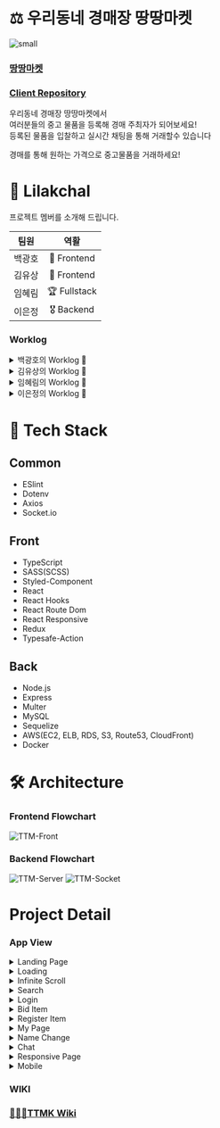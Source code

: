 # ⚖️ 우리동네 경매장 땅땅마켓

![small](https://user-images.githubusercontent.com/72400381/115680097-384a2980-a38e-11eb-9c72-4e7d5e4dca48.png)

### [땅땅마켓](https://ttangttang.shop)

### [Client Repository](https://github.com/codestates/lilakchal-client)

우리동네 경매장 땅땅마켓에서  
여러분들의 중고 물품을 등록해 경매 주최자가 되어보세요!  
등록된 물품을 입찰하고 실시간 채팅을 통해 거래할수 있습니다  

경매를 통해 원하는 가격으로 중고물품을 거래하세요!

# 🌸 Lilakchal

프로젝트 멤버를 소개해 드립니다.

|팀원|역활|
|:-:|:-:|
|백광호|🏅 Frontend|
|김유상|🏅 Frontend|
|임혜림|🏆 Fullstack|
|이은정|🎖 Backend|

### Worklog

<details>
<summary>백광호의 Worklog 📘</summary>
<div markdown="1">

- github 셋팅
  - 이슈 템플릿 추가
  - 라벨 추가
  - 프로젝트 칸반보드 생성
  - 팀 메니지먼트
    - Issues, Pull requests, Upstream, Branch, Marge 관리
  - Readme.MD, Wiki 작성

- Client 프로젝트 셋팅
  - 프레임워크, 라이브러리 세팅

- 등록페이지 구현
  - 사진 파일 등록 및 입력받은 데이터 서버로 전달
  - 유효성 검사
  - 레이아웃 구성
  - 디자인 구성

- 닉네임변경 모달
  - PATCH 요청
  - 레이아웃 구성
  - 디자인 구성

- 상세아이템 모달
  - 레이아웃 구성
  - 디자인 구성

- 경매버튼 컴포넌트 구현
  - 유효성 검사 추가

- footer 컴포넌트 구현
  - 레이아웃 구성
  - 디자인 구성

- 반응형 페이지 구현
  - footer 컴포넌트 데스크탑, 모바일 반응형 구현
  - 등록 페이지 데스크탑, 모바일 반응형 구현

</div>
</details>

<details>
<summary>김유상의 Worklog 📘</summary>
<div markdown="1">

- Header 컴포넌트 구현
  - DegaultGroup과 MyoptionGroup으로 나누어 그인 상태와 페이지 상태에 따른 메뉴 랜더링
  - 레이아웃 구성
  - 디자인 구성

- SearchcBar 컴포넌트 구현
  - 검색시 키워드와 위치정보에 따라 서버에 검색요청
  - 서버로 부터 받은 응답을 리덕스로 전역으로 상태관리
  - 레이아웃 구성
  - 디자인 구성

- FilterBtn 컴포넌트 구현
  - 입찰/판매 버튼에 따른 서버 검색 요청
  - 리덕스로 전역에서 응답을 상태로 관리
  - 레이아웃 구성
  - 디자인 구성

- GoMypage 컴포넌트 구현
  - Mypage로 라우팅
  - Mypage로 이동후 헤더 메뉴 변경
  - 레이아웃 구성
  - 디자인 구성

- GoSearch 컴포넌트 구현
  - SearchPage로 라우팅
  - SearchPage로 헤더 메뉴 변경
  - 레이아웃 구성
  - 디자인 구성

- KAKAO OAuth 
  - 카카오 API를 이용하여 소셜로그인/로그아웃
  - 로그인후 받은 정보를 서버로 전달
  - 로그인이 성공하면 리덕스로 isLogin상태를 전역상태로 관리
  - isLogin을 true로 변경하고, 로그인 컴포넌트를 로그아웃 컴포넌트로 

- GoRegister 컴포넌트 구현
  - RegisterPage로 라우팅
  - 레이아웃 구성
  - 디자인 구성

- MyPage 컴포넌트 구성
  - 서버에서 받은 정보를 이용하여 ItemCard를 랜더링하는 Auction컴포넌트 구현하여 랜더링

- LandingPage 컴포넌트 구현
  - 화면비율에 따른 섹션 구간 길이 i.2배로 구성
  - 스크롤 값 계산 함수 이용하여 스크롤 비율에 따른 애니메이션 구성
  - 서비스 이용전 사용자 편의를 위해 GIF와 이미지를 이용한 설명
  - 레이아웃 구성
  - 디자인 구성
  - PC, 모바일 사이즈 반응형 구현

</div>
</details>

<details>
<summary>임혜림의 Worklog 📘</summary>
<div markdown="1">
  
[ BE ]
- 서버 라우팅 설정
  - 서버 mvc 구조 세팅

- 실시간 경매/채팅 서버 작성
  - socket.io를 이용한 실시간 이벤트 처리
  - DB 레코드 조회 및 업데이트

- 이미지 업로드 및 정적 파일 제공
  - multer를 이용하여 클라이언트가 보내준 이미지 데이터 저장
  - 이미지 정적파일 제공

- 에러로그 파일 기록
  - morgan, winston을 이용한 에러로그 기록
 
[ FE ]
- 서치페이지
  - 데스크탑 및 모바일 반응형 UI 구현
  - 실시간 입찰 및 가격 업데이트 구현

- 채팅페이지
  - 물품별 실시간 채팅 구현

- 로딩 모달 구현
  - Lottie 파일 사용
 
- 헤더
  - 모바일 메뉴 작성
  - 모바일 서치바 고정
 
- 위치정보 수집 및 주소변환
  - KaKao 주소 변환 API 사용

- Client 리덕스 세팅
  - ducks 패턴 구현

[ Deploy ]
- AWS EC2, ELB를 이용한 https 서버 배포
- AWS S3, CloudFront를 이용한 https 클라이언트 배포
- Docker를 이용한 서버 개발/자동빌드환경 구축
- AWS CodeBuild를 이용한 클라이언트 자동빌드/배포환경 구축

 
</div>
</details>

<details>
<summary>이은정의 Worklog 📘</summary>
  [ BE ]
  
1. MySQL DB구축
2. 라우팅 구현(유저정보, 검색 등)
3. sequelize로 DB와 node 연결
4. 카카오 API 로 소셜로그인 구현

[ FE ]
1. 무한스크롤 구현
2. 페이지간 이동시 로딩화면 로직 구현
3. 채팅페이지 반응형 구현
<div markdown="1">

</div>
</details>

# 💾 Tech Stack

## Common
- ESlint
- Dotenv
- Axios
- Socket.io

## Front
- TypeScript
- SASS(SCSS)
- Styled-Component
- React
- React Hooks
- React Route Dom
- React Responsive
- Redux
- Typesafe-Action

## Back
- Node.js
- Express
- Multer
- MySQL
- Sequelize
- AWS(EC2, ELB, RDS, S3, Route53, CloudFront)
- Docker

# 🛠 Architecture

### Frontend Flowchart
![TTM-Front](https://user-images.githubusercontent.com/72400381/115685080-df30c480-a392-11eb-94f5-4692d0aecb5a.jpeg)

### Backend Flowchart
![TTM-Server](https://user-images.githubusercontent.com/72400381/115685330-169f7100-a393-11eb-9a9e-aed2c2c7d259.jpeg)
![TTM-Socket](https://user-images.githubusercontent.com/72400381/115685315-14d5ad80-a393-11eb-89ce-e734cd698766.jpeg)

# Project Detail

### App View

<details>
<summary>Landing Page</summary>
<div markdown="1">
<img src="https://user-images.githubusercontent.com/72400381/116030297-3803a400-a696-11eb-9e25-cfcf6f7c1a9a.gif" width="720px">
</div>
</details>

<details>
<summary>Loading</summary>
<div markdown="1">
<img src="https://user-images.githubusercontent.com/72400381/116031277-4d79cd80-a698-11eb-8de4-330df58773d4.gif" width="720px">
</div>
</details>

<details>
<summary>Infinite Scroll</summary>
<div markdown="1">    
<img src="https://user-images.githubusercontent.com/72400381/116030661-09d29400-a697-11eb-9fba-b5d34bcfcfca.gif" width="720px">
</div>
</details>

<details>
<summary>Search</summary>
<div markdown="1">    
<img src="https://user-images.githubusercontent.com/72400381/116030722-2ff83400-a697-11eb-91e5-4fce501aa989.gif" width="720px">
</div>
</details>

<details>
<summary>Login</summary>
<div markdown="1">    
<img src="https://user-images.githubusercontent.com/72400381/116030168-ee1abe00-a695-11eb-9ede-efdf752f005f.gif" width="720px">
</div>
</details>

<details>
<summary>Bid Item</summary>
<div markdown="1">    
<img src="https://user-images.githubusercontent.com/72400381/116030797-58802e00-a697-11eb-9d6a-e39012bd1452.gif" width="720px">
</div>
</details>

<details>
<summary>Register Item</summary>
<div markdown="1">    
<img src="https://user-images.githubusercontent.com/72400381/116030834-6d5cc180-a697-11eb-9461-9bdcc2970b2e.gif" width="720px">
</div>
</details>

<details>
<summary>My Page</summary>
<div markdown="1">    
<img src="https://user-images.githubusercontent.com/72400381/116030908-9aa96f80-a697-11eb-809c-6a0fa700106a.gif" width="720px">
</div>
</details>

<details>
<summary>Name Change</summary>
<div markdown="1">    
<img src="https://user-images.githubusercontent.com/72400381/116031237-363ae000-a698-11eb-935f-39bbba5a5fbb.gif" width="720px">
</div>
</details>

<details>
<summary>Chat</summary>
<div markdown="1">    
<img src="https://user-images.githubusercontent.com/72400381/116030975-bf9de280-a697-11eb-9c0a-b47586e8261a.gif" width="720px">
</div>
</details>

<details>
<summary>Responsive Page</summary>
<div markdown="1">    
<img src="https://user-images.githubusercontent.com/72400381/116031057-e2c89200-a697-11eb-8162-61365afbb082.gif" width="720px">
</div>
</details>

<details>
<summary>Mobile</summary>
<div markdown="1">    
<img src="https://user-images.githubusercontent.com/72400381/116031177-17d4e480-a698-11eb-99b8-2f3444eb8d6a.gif" width="720px">
</div>
</details>

### WIKI
### [👨🏻‍⚖️TTMK Wiki](https://github.com/codestates/lilakchal-server/wiki)
